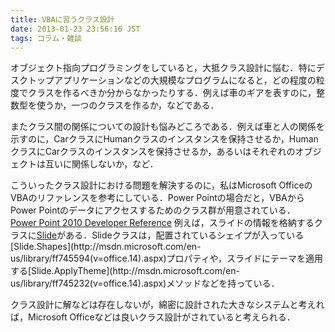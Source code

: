 ```yaml
---
title: VBAに習うクラス設計
date: 2013-01-23 23:56:16 JST
tags: コラム・雑談
---
```


オブジェクト指向プログラミングをしていると，大抵クラス設計に悩む．特にデスクトップアプリケーションなどの大規模なプログラムになると，どの程度の粒度でクラスを作るべきか分からなかったりする．例えば車のギアを表すのに，整数型を使うか，一つのクラスを作るか，などである．

またクラス間の関係についての設計も悩みどころである．例えば車と人の関係を示すのに，CarクラスにHumanクラスのインスタンスを保持させるか，HumanクラスにCarクラスのインスタンスを保持させるか，あるいはそれぞれのオブジェクトは互いに関係しないか，など．

こういったクラス設計における問題を解決するのに，私はMicrosoft OfficeのVBAのリファレンスを参考にしている．Power Pointの場合だと，VBAからPower Pointのデータにアクセスするためのクラス群が用意されている．  
[Power Point 2010 Developer Reference](http://msdn.microsoft.com/en-us/library/ff746846(v=office.14).aspx)  
例えば，スライドの情報を格納するクラスに[Slide](http://msdn.microsoft.com/en-us/library/ff747240(v=office.14).aspx)がある．Slideクラスは，配置されているシェイプが入っている[Slide.Shapes](http://msdn.microsoft.com/en-us/library/ff745594(v=office.14).aspx)プロパティや，スライドにテーマを適用する[Slide.ApplyTheme](http://msdn.microsoft.com/en-us/library/ff745232(v=office.14).aspx)メソッドなどを持っている．

クラス設計に解などは存在しないが，綿密に設計された大きなシステムと考えれば，Microsoft Officeなどは良いクラス設計がされていると考えられる．

